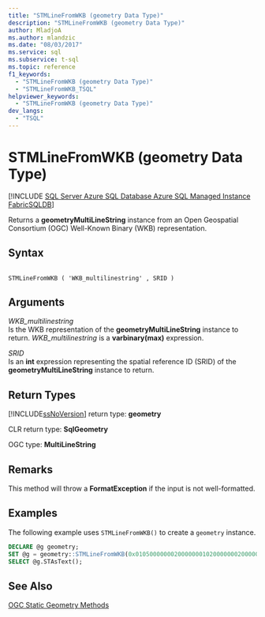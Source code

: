 ```yaml
---
title: "STMLineFromWKB (geometry Data Type)"
description: "STMLineFromWKB (geometry Data Type)"
author: MladjoA
ms.author: mlandzic
ms.date: "08/03/2017"
ms.service: sql
ms.subservice: t-sql
ms.topic: reference
f1_keywords:
  - "STMLineFromWKB (geometry Data Type)"
  - "STMLineFromWKB_TSQL"
helpviewer_keywords:
  - "STMLineFromWKB (geometry Data Type)"
dev_langs:
  - "TSQL"
---
```

# STMLineFromWKB (geometry Data Type)
[!INCLUDE [SQL Server Azure SQL Database Azure SQL Managed Instance FabricSQLDB](../../includes/applies-to-version/sql-asdb-asdbmi-fabricsqldb.md)]

Returns a **geometryMultiLineString** instance from an Open Geospatial Consortium (OGC) Well-Known Binary (WKB) representation.
  
## Syntax  
  
```  
  
STMLineFromWKB ( 'WKB_multilinestring' , SRID )  
```  
  
## Arguments
 *WKB_multilinestring*  
 Is the WKB representation of the **geometryMultiLineString** instance to return. *WKB_multilinestring* is a **varbinary(max)** expression.  
  
 *SRID*  
 Is an **int** expression representing the spatial reference ID (SRID) of the **geometryMultiLineString** instance to return.  
  
## Return Types  
 [!INCLUDE[ssNoVersion](../../includes/ssnoversion-md.md)] return type: **geometry**  
  
 CLR return type: **SqlGeometry**  
  
 OGC type: **MultiLineString**  
  
## Remarks  
 This method will throw a **FormatException** if the input is not well-formatted.  
  
## Examples  
 The following example uses `STMLineFromWKB()` to create a `geometry` instance.  
  
```sql
DECLARE @g geometry;   
SET @g = geometry::STMLineFromWKB(0x0105000000020000000102000000020000000000000000005940000000000000594000000000000069400000000000006940010200000003000000000000000000084000000000000010400000000000001C40000000000000204000000000000024400000000000002440, 0);  
SELECT @g.STAsText();  
```  
  
## See Also  
 [OGC Static Geometry Methods](../../t-sql/spatial-geometry/ogc-static-geometry-methods.md)  
  
  


